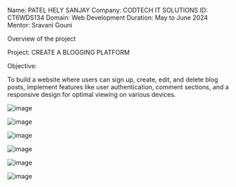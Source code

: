 Name: PATEL HELY SANJAY
Company: CODTECH IT SOLUTIONS
ID: CT6WDS134
Domain: Web Development
Duration: May to June 2024
Mentor: Sravani Gouni

Overview of the project

Project: CREATE A BLOGGING PLATFORM

Objective:

To build a website where users can sign up, create, edit, and
delete blog posts, implement features like user authentication,
comment sections, and a responsive design for optimal viewing on
various devices.

![image](https://github.com/user-attachments/assets/38207d9c-73a2-4461-af05-a685df879cd5)

![image](https://github.com/user-attachments/assets/e71c222a-b070-479b-8643-341a7a4ad540)

![image](https://github.com/user-attachments/assets/1da12e60-3774-48db-ab3b-3ceae1487843)

![image](https://github.com/user-attachments/assets/34771375-5136-47d5-8917-95003bf22be4)

![image](https://github.com/user-attachments/assets/b4c5b432-1e58-4d02-a2e2-f4f7461d4dfc)

![image](https://github.com/user-attachments/assets/7bc549f3-395b-4261-a0e8-e8fbd1a8ba63)
